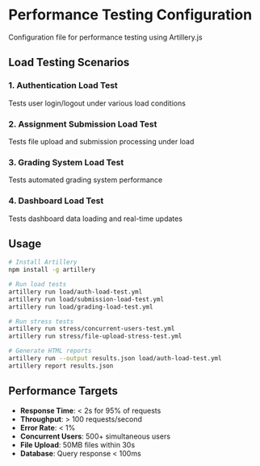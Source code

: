 # Performance Testing Configuration

Configuration file for performance testing using Artillery.js

## Load Testing Scenarios

### 1. Authentication Load Test
Tests user login/logout under various load conditions

### 2. Assignment Submission Load Test  
Tests file upload and submission processing under load

### 3. Grading System Load Test
Tests automated grading system performance

### 4. Dashboard Load Test
Tests dashboard data loading and real-time updates

## Usage

```bash
# Install Artillery
npm install -g artillery

# Run load tests
artillery run load/auth-load-test.yml
artillery run load/submission-load-test.yml
artillery run load/grading-load-test.yml

# Run stress tests
artillery run stress/concurrent-users-test.yml
artillery run stress/file-upload-stress-test.yml

# Generate HTML reports
artillery run --output results.json load/auth-load-test.yml
artillery report results.json
```

## Performance Targets

- **Response Time**: < 2s for 95% of requests
- **Throughput**: > 100 requests/second
- **Error Rate**: < 1%
- **Concurrent Users**: 500+ simultaneous users
- **File Upload**: 50MB files within 30s
- **Database**: Query response < 100ms
